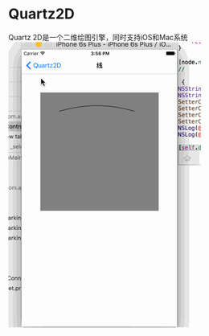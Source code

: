 # Quartz2D
Quartz 2D是一个二维绘图引擎，同时支持iOS和Mac系统
![image](https://github.com/wjxlogo/Quartz2D/blob/master/LTQuartz2D演练/LTQuartz2D演练/gif/Untitled.gif)
